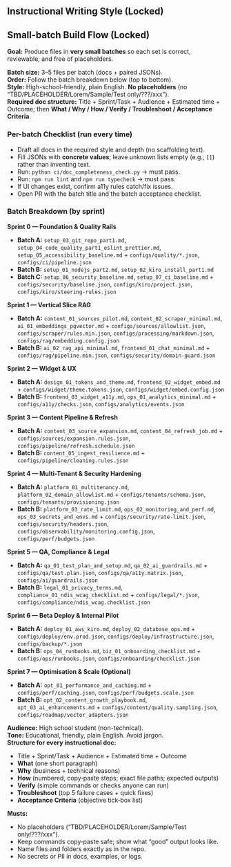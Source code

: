 


## Instructional Writing Style (Locked)

## Small-batch Build Flow (Locked)

**Goal:** Produce files in **very small batches** so each set is correct, reviewable, and free of placeholders.

**Batch size:** 3–5 files per batch (docs + paired JSONs).  
**Order:** Follow the batch breakdown below (top to bottom).  
**Style:** High-school-friendly, plain English. **No placeholders** (no “TBD/PLACEHOLDER/Lorem/Sample/Test only/???/xxx”).  
**Required doc structure:** Title + Sprint/Task + Audience + Estimated time + Outcome; then **What / Why / How / Verify / Troubleshoot / Acceptance Criteria**.

### Per-batch Checklist (run every time)
- Draft all docs in the required style and depth (no scaffolding text).  
- Fill JSONs with **concrete values**; leave unknown lists empty (e.g., `[]`) rather than inventing text.  
- Run: `python ci/doc_completeness_check.py` → must pass.  
- Run: `npm run lint` and `npm run typecheck` → must pass.  
- If UI changes exist, confirm a11y rules catch/fix issues.  
- Open PR with the batch title and the batch acceptance checklist.

### Batch Breakdown (by sprint)

**Sprint 0 — Foundation & Quality Rails**  
- **Batch A:** `setup_03_git_repo_part1.md`, `setup_04_code_quality_part1_eslint_prettier.md`, `setup_05_accessibility_baseline.md` + `configs/quality/*.json`, `configs/ci/pipeline.json`  
- **Batch B:** `setup_01_nodejs_part2.md`, `setup_02_kiro_install_part1.md`  
- **Batch C:** `setup_06_security_baseline.md`, `setup_07_ci_baseline.md` + `configs/security/baseline.json`, `configs/kiro/project.json`, `configs/kiro/steering-rules.json`

**Sprint 1 — Vertical Slice RAG**  
- **Batch A:** `content_01_sources_pilot.md`, `content_02_scraper_minimal.md`, `ai_01_embeddings_pgvector.md` + `configs/sources/allowlist.json`, `configs/scraper/rules.min.json`, `configs/processing/markdown.json`, `configs/rag/embedding.config.json`  
- **Batch B:** `ai_02_rag_api_minimal.md`, `frontend_01_chat_minimal.md` + `configs/rag/pipeline.min.json`, `configs/security/domain-guard.json`

**Sprint 2 — Widget & UX**  
- **Batch A:** `design_01_tokens_and_theme.md`, `frontend_02_widget_embed.md` + `configs/widget/theme.tokens.json`, `configs/widget/embed.config.json`  
- **Batch B:** `frontend_03_widget_a11y.md`, `ops_01_analytics_minimal.md` + `configs/a11y/checks.json`, `configs/analytics/events.json`

**Sprint 3 — Content Pipeline & Refresh**  
- **Batch A:** `content_03_source_expansion.md`, `content_04_refresh_job.md` + `configs/sources/expansion.rules.json`, `configs/pipeline/refresh.schedule.json`  
- **Batch B:** `content_05_ingest_resilience.md` + `configs/pipeline/cleaning.rules.json`

**Sprint 4 — Multi-Tenant & Security Hardening**  
- **Batch A:** `platform_01_multitenancy.md`, `platform_02_domain_allowlist.md` + `configs/tenants/schema.json`, `configs/tenants/provisioning.json`  
- **Batch B:** `platform_03_rate_limit.md`, `ops_02_monitoring_and_perf.md`, `ops_03_secrets_and_envs.md` + `configs/security/rate-limit.json`, `configs/security/headers.json`, `configs/observability/monitoring.config.json`, `configs/perf/budgets.json`

**Sprint 5 — QA, Compliance & Legal**  
- **Batch A:** `qa_01_test_plan_and_setup.md`, `qa_02_ai_guardrails.md` + `configs/qa/test.plan.json`, `configs/qa/a11y.matrix.json`, `configs/ai/guardrails.json`  
- **Batch B:** `legal_01_privacy_terms.md`, `compliance_01_ndis_wcag_checklist.md` + `configs/legal/*.json`, `configs/compliance/ndis_wcag.checklist.json`

**Sprint 6 — Beta Deploy & Internal Pilot**  
- **Batch A:** `deploy_01_aws_kiro.md`, `deploy_02_database_ops.md` + `configs/deploy/env.prod.json`, `configs/deploy/infrastructure.json`, `configs/backup/*.json`  
- **Batch B:** `ops_04_runbooks.md`, `biz_01_onboarding_checklist.md` + `configs/ops/runbooks.json`, `configs/onboarding/checklist.json`

**Sprint 7 — Optimisation & Scale (Optional)**  
- **Batch A:** `opt_01_performance_and_caching.md` + `configs/perf/caching.json`, `configs/perf/budgets.scale.json`  
- **Batch B:** `opt_02_content_growth_playbook.md`, `opt_03_ai_enhancements.md` + `configs/content/quality.sampling.json`, `configs/roadmap/vector_adapters.json`

**Audience:** High school student (non-technical).  
**Tone:** Educational, friendly, plain English. Avoid jargon.  
**Structure for every instructional doc:**  
- Title + Sprint/Task + Audience + Estimated time + Outcome  
- **What** (one short paragraph)  
- **Why** (business + technical reasons)  
- **How** (numbered, copy‑paste steps; exact file paths; expected outputs)  
- **Verify** (simple commands or checks anyone can run)  
- **Troubleshoot** (top 5 failure cases + quick fixes)  
- **Acceptance Criteria** (objective tick‑box list)

**Musts:**  
- No placeholders (“TBD/PLACEHOLDER/Lorem/Sample/Test only/???/xxx”).  
- Keep commands copy‑paste safe; show what “good” output looks like.  
- Name files and folders exactly as in the repo.  
- No secrets or PII in docs, examples, or logs.

